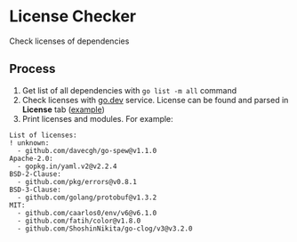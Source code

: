 # License Checker

Check licenses of dependencies

## Process

1. Get list of all dependencies with `go list -m all` command
2. Check licenses with [go.dev](https://go.dev/) service. License can be found and parsed in **License** tab ([example](https://pkg.go.dev/github.com/pkg/errors?tab=licenses))
3. Print licenses and modules. For example:

```
List of licenses:
! unknown:
  - github.com/davecgh/go-spew@v1.1.0
Apache-2.0:
  - gopkg.in/yaml.v2@v2.2.4
BSD-2-Clause:
  - github.com/pkg/errors@v0.8.1
BSD-3-Clause:
  - github.com/golang/protobuf@v1.3.2
MIT:
  - github.com/caarlos0/env/v6@v6.1.0
  - github.com/fatih/color@v1.8.0
  - github.com/ShoshinNikita/go-clog/v3@v3.2.0
```
